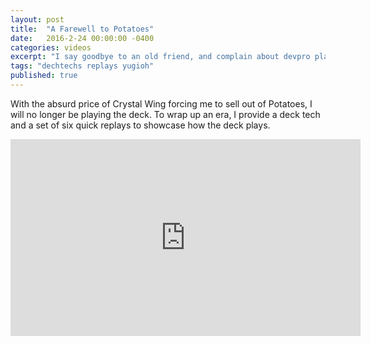 ```yaml
---
layout: post
title:  "A Farewell to Potatoes"
date:   2016-2-24 00:00:00 -0400
categories: videos
excerpt: "I say goodbye to an old friend, and complain about devpro players."
tags: "dechtechs replays yugioh"
published: true
---
```


With the absurd price of Crystal Wing forcing me to sell out of Potatoes, I will no longer be playing the deck.  To wrap up an era, I provide a deck tech and a set of six quick replays to showcase how the deck plays.

<div class=youtube>
<iframe width="560" height="315" src="https://www.youtube.com/embed/H-3cSGgNFkM" frameborder="0" allowfullscreen></iframe>
</div>